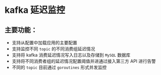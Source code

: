 # kafka 延迟监控

## 主要功能：

- 支持从配置中加载应用的主要配置
- 支持监控不同 `topic` 的不同消费组延迟情况
- 支持将 kafka 消费延迟情况写入日志以及存储到 `MySQL` 数据库
- 支持将不同消费者组的延迟情况配置阈值并进通过接入第三方 API 进行告警
- 不同的 `topic` 目前通过 `goroutines` 形式并发监控

